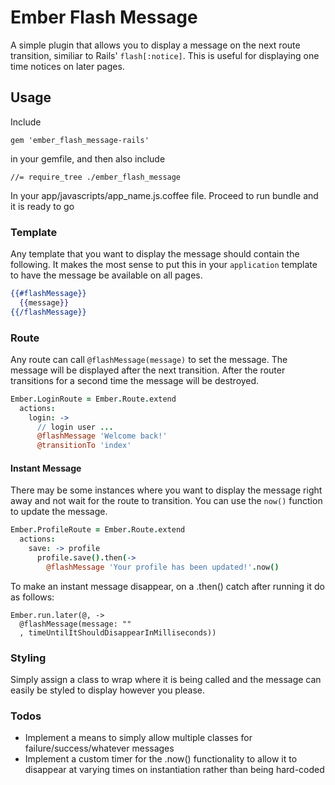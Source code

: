 # Ember Flash Message

A simple plugin that allows you to display a message on the next route
transition, similiar to Rails' ``flash[:notice]``. This is useful for
displaying one time notices on later pages.

## Usage
Include 

    gem 'ember_flash_message-rails'
        
in your gemfile, and then also include
    
    //= require_tree ./ember_flash_message
    
In your app/javascripts/app_name.js.coffee file. 
Proceed to run bundle and it is ready to go

### Template

Any template that you want to display the message should contain the
following. It makes the most sense to put this in your ``application``
template to have the message be available on all pages.

```handlebars
{{#flashMessage}}
  {{message}}
{{/flashMessage}}
```
### Route

Any route can call ``@flashMessage(message)`` to set the message.
The message will be displayed after the next transition. After the
router transitions for a second time the message will be destroyed.

```CoffeeScript
Ember.LoginRoute = Ember.Route.extend
  actions:
    login: -> 
      // login user ...
      @flashMessage 'Welcome back!'
      @transitionTo 'index'
```

#### Instant Message

There may be some instances where you want to display the message right
away and not wait for the route to transition. You can use the ``now()``
function to update the message.

```CoffeeScript
Ember.ProfileRoute = Ember.Route.extend
  actions:
    save: -> profile
      profile.save().then(->
        @flashMessage 'Your profile has been updated!'.now()
```
To make an instant message disappear, on a .then() catch after running it do as follows: 

    Ember.run.later(@, ->
      @flashMessage(message: ""
      , timeUntilItShouldDisappearInMilliseconds))

### Styling
Simply assign a class to wrap where it is being called and the message can easily be styled to display however you please. 

### Todos

- Implement a means to simply allow multiple classes for failure/success/whatever messages
- Implement a custom timer for the .now() functionality to allow it to disappear at varying times on instantiation rather than being hard-coded
